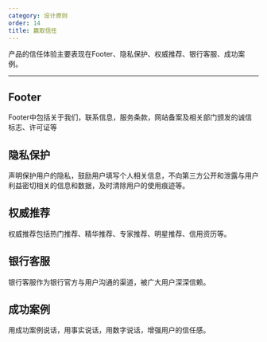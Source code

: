 ```yaml
---
category: 设计原则
order: 14
title: 赢取信任
---
```


产品的信任体验主要表现在Footer、隐私保护、权威推荐、银行客服、成功案例。

---

## Footer

Footer中包括关于我们，联系信息，服务条款，网站备案及相关部门颁发的诚信标志、许可证等


## 隐私保护

声明保护用户的隐私，鼓励用户填写个人相关信息，不向第三方公开和泄露与用户利益密切相关的信息和数据，及时清除用户的使用痕迹等。

## 权威推荐

权威推荐包括热门推荐、精华推荐、专家推荐、明星推荐、信用资历等。

## 银行客服

银行客服作为银行官方与用户沟通的渠道，被广大用户深深信赖。

## 成功案例

用成功案例说话，用事实说话，用数字说话，增强用户的信任感。



